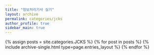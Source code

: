 ```yaml
---
title: "정보처리기사 실기"
layout: archive
permalink: categories/jcks
author_profile: true
sidebar_main: true
---
```


{% assign posts = site.categories.JCKS %}
{% for post in posts %} {% include archive-single.html type=page.entries_layout %} {% endfor %}